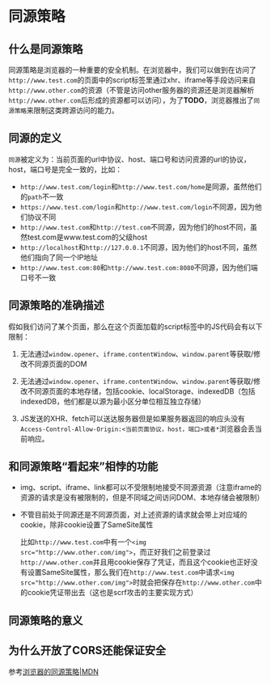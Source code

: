 # 同源策略

## 什么是同源策略

同源策略是浏览器的一种重要的安全机制。在浏览器中，我们可以做到在访问了`http://www.test.com`的页面中的script标签里通过xhr、iframe等手段访问来自`http://www.other.com`的资源（不管是访问other服务器的资源还是浏览器解析`http://www.other.com`后形成的资源都可以访问），为了**TODO**，浏览器推出了`同源策略`来限制这类跨源访问的能力。

## 同源的定义

`同源`被定义为：当前页面的url中协议、host、端口号和访问资源的url的协议，host，端口号是完全一致的，比如：

- `http://www.test.com/login`和`http://www.test.com/home`是同源，虽然他们的`path`不一致
- `https://www.test.com/login`和`http://www.test.com/login`不同源，因为他们协议不同
- `http://www.test.com`和`http://test.com`不同源，因为他们的host不同，虽然test.com是www.test.com的父级host
- `http://localhost`和`http://127.0.0.1`不同源，因为他们的host不同，虽然他们指向了同一个IP地址
- `http://www.test.com:80`和`http://www.test.com:8080`不同源，因为他们端口号不一致

## 同源策略的准确描述

假如我们访问了某个页面，那么在这个页面加载的script标签中的JS代码会有以下限制：

1. 无法通过`window.opener`、`iframe.contentWindow`、`window.parent`等获取/修改不同源页面的DOM

2. 无法通过`window.opener`、`iframe.contentWindow`、`window.parent`等获取/修改不同源页面的本地存储，包括cookie、localStorage、indexedDB（包括indexedDB，他们都是以源为最小区分单位相互独立存储）

3. JS发送的XHR、fetch可以送达服务器但是如果服务器返回的响应头没有`Access-Control-Allow-Origin:<当前页面协议，host，端口>或者*`浏览器会丢当前响应。

## 和同源策略“看起来”相悖的功能

- img、script、iframe、link都可以不受限制地接受不同源资源（注意iframe的资源的请求是没有被限制的，但是不同域之间访问DOM、本地存储会被限制）

- 不管目前处于同源还是不同源页面，对上述资源的请求就会带上对应域的cookie，除非cookie设置了SameSite属性

  比如`http://www.test.com`中有一个`<img src="http://www.other.com/img">`，而正好我们之前登录过`http://www.other.com`并且用cookie保存了凭证，而且这个cookie也正好没有设置SameSite属性，那么我们在`http://www.test.com`中请求`<img src="http://www.other.com/img">`时就会把保存在`http://www.other.com`中的cookie凭证带出去（这也是scrf攻击的主要实现方式）

## 同源策略的意义



## 为什么开放了CORS还能保证安全



参考[浏览器的同源策略|MDN](https://developer.mozilla.org/zh-CN/docs/Web/Security/Same-origin_policy)